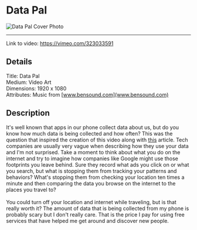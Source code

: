# Data Pal

![Data Pal Cover Photo](https://i.imgur.com/tZD77hJ.png)

-----

Link to video: https://vimeo.com/323033591

## Details

Title: Data Pal<br>
Medium: Video Art<br>
Dimensions: 1920 x 1080<br>
Attributes: Music from [www.bensound.com](www.bensound.com)


## Description

It's well known that apps in our phone collect data about us, but do you know how much data is being collected and how often? This was the question that inspired the creation of this video along with [this](https://www.nytimes.com/interactive/2018/12/10/business/location-data-privacy-apps.html?module=inline) article. Tech companies are usually very vague when describing how they use your data and I'm not surprised. Take a moment to think about what you do on the internet and try to imagine how companies like Google might use those footprints you leave behind. Sure they record what ads you click on or what you search, but what is stopping them from tracking your patterns and behaviors? What's stopping them from checking your location ten times a minute and then comparing the data you browse on the internet to the places you travel to?
<br>
<br>
You could turn off your location and internet while traveling, but is that really worth it? The amount of data that is being collected from my phone is probably scary but I don't really care. That is the price I pay for using free services that have helped me get around and discover new people. 
